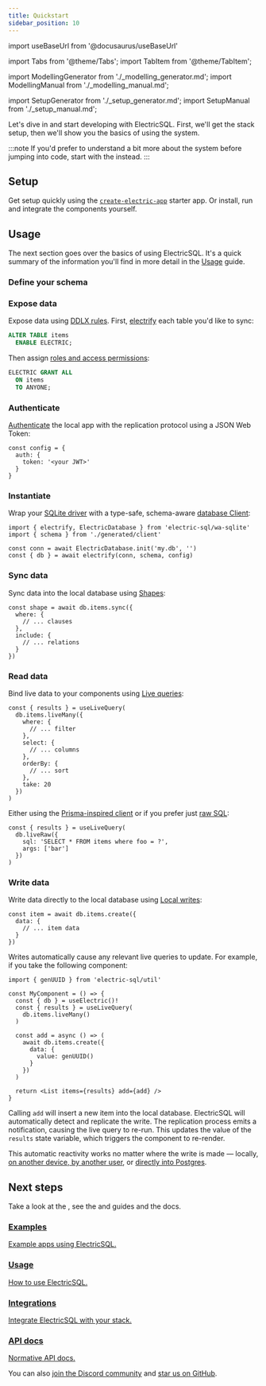 ```yaml
---
title: Quickstart
sidebar_position: 10
---
```


import useBaseUrl from '@docusaurus/useBaseUrl'

import Tabs from '@theme/Tabs';
import TabItem from '@theme/TabItem';

import ModellingGenerator from './_modelling_generator.md';
import ModellingManual from './_modelling_manual.md';

import SetupGenerator from './_setup_generator.md';
import SetupManual from './_setup_manual.md';


Let's dive in and start developing with ElectricSQL. First, we'll get the stack setup, then we'll show you the basics of using the system.

:::note
If you'd prefer to understand a bit more about the system before jumping into code, start with the <DocPageLink path="intro/local-first" /> instead.
:::

## Setup

Get setup quickly using the [`create-electric-app`](../api/generator.md) starter app. Or install, run and integrate the components yourself.

<Tabs groupId="setup" queryString>
  <TabItem value="generator" label="Use the starter">
    <SetupGenerator />
  </TabItem>
  <TabItem value="manual" label="Install yourself">
    <SetupManual />
  </TabItem>
</Tabs>

## Usage

The next section goes over the basics of using ElectricSQL. It's a quick summary of the information you'll find in more detail in the [Usage](../top-level-listings/usage.md) guide.

### Define your schema

<Tabs groupId="setup">
  <TabItem value="generator" label="Generator" attributes={{className: 'hidden'}}>
    <div className="-mt-4">
      <ModellingGenerator />
    </div>
  </TabItem>
  <TabItem value="manual" label="Manual" attributes={{className: 'hidden'}}>
    <div className="-mt-4">
      <ModellingManual />
    </div>
  </TabItem>
</Tabs>

### Expose data

Expose data using [DDLX rules](../api/ddlx.md). First, [electrify](../usage/data-modelling/electrification.md) each table you'd like to sync:

```sql
ALTER TABLE items
  ENABLE ELECTRIC;
```

Then assign [roles and access permissions](../usage/data-modelling/permissions.md):

```sql
ELECTRIC GRANT ALL
  ON items
  TO ANYONE;
```

### Authenticate

[Authenticate](../usage/auth/index.md) the local app with the replication protocol using a JSON Web Token:

```tsx
const config = {
  auth: {
    token: '<your JWT>'
  }
}
```

### Instantiate

Wrap your [SQLite driver](../integrations/drivers/index.md) with a type-safe, schema-aware [database Client](../usage/data-access/client.md):

```tsx
import { electrify, ElectricDatabase } from 'electric-sql/wa-sqlite'
import { schema } from './generated/client'

const conn = await ElectricDatabase.init('my.db', '')
const { db } = await electrify(conn, schema, config)
```

### Sync data

Sync data into the local database using [Shapes](../usage/data-access/shapes.md):

```tsx
const shape = await db.items.sync({
  where: {
    // ... clauses
  },
  include: {
    // ... relations
  }
})
```

### Read data

Bind live data to your components using [Live queries](../usage/data-access/queries.md#live-queries):

```tsx
const { results } = useLiveQuery(
  db.items.liveMany({
    where: {
      // ... filter
    },
    select: {
      // ... columns
    },
    orderBy: {
      // ... sort
    },
    take: 20
  })
)
```

Either using the [Prisma-inspired client](../usage/data-access/queries.md) or if you prefer just [raw SQL](../usage/data-access/queries.md#raw-sql):

```tsx
const { results } = useLiveQuery(
  db.liveRaw({
    sql: 'SELECT * FROM items where foo = ?',
    args: ['bar']
  })
)
```

### Write data

Write data directly to the local database using [Local writes](../usage/data-access/writes.md):

```tsx
const item = await db.items.create({
  data: {
    // ... item data
  }
})
```

Writes automatically cause any relevant live queries to update. For example, if you take the following component:

```tsx
import { genUUID } from 'electric-sql/util'

const MyComponent = () => {
  const { db } = useElectric()!
  const { results } = useLiveQuery(
    db.items.liveMany()
  )

  const add = async () => (
    await db.items.create({
      data: {
        value: genUUID()
      }
    })
  )

  return <List items={results} add={add} />
}
```

Calling `add` will insert a new item into the local database. ElectricSQL will automatically detect and replicate the write. The replication process emits a notification, causing the live query to re-run. This updates the value of the `results` state variable, which triggers the component to re-render.

This automatic reactivity works no matter where the write is made &mdash; locally, [on another device, by another user](../intro/multi-user.md), or [directly into Postgres](../intro/active-active.md).

## Next steps

Take a look at the <DocPageLink path="examples" />, see the <DocPageLink path="usage" /> and <DocPageLink path="integrations" /> guides and the <DocPageLink path="api" /> docs.

<div className="grid grid-cols-1 sm:grid-cols-2 gap-6 mb-5 lg:mb-6">
  <div className="tile">
    <div className="px-3 md:px-4">
      <a href="/docs/examples">
        <h3>
          Examples
        </h3>
        <p className="text-small mb-2">
          Example apps using ElectricSQL.
        </p>
      </a>
    </div>
  </div>
  <div className="tile">
    <div className="px-3 md:px-4">
      <a href="/docs/usage">
        <h3>
          Usage
        </h3>
        <p className="text-small mb-2">
          How to use ElectricSQL.
        </p>
      </a>
    </div>
  </div>
  <div className="tile">
    <div className="px-3 md:px-4">
      <a href="/docs/integrations">
        <h3>
          Integrations
        </h3>
        <p className="text-small mb-2">
          Integrate ElectricSQL with your stack.
        </p>
      </a>
    </div>
  </div>
  <div className="tile">
    <div className="px-3 md:px-4">
      <a href="/docs/api">
        <h3>
          API docs
        </h3>
        <p className="text-small mb-2">
          Normative API docs.
        </p>
      </a>
    </div>
  </div>
</div>

You can also [join the Discord community](https://discord.electric-sql.com) and [star us on GitHub](https://github.com/electric-sql/electric).
